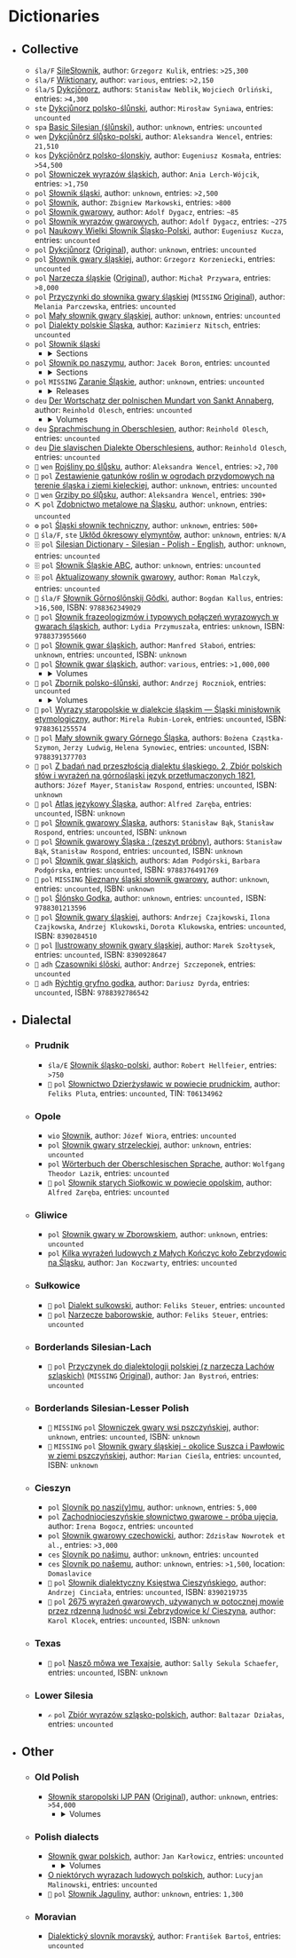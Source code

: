 # Dictionaries

- ## Collective

  <!-- Instructions on how to get the number of entries: -->
  <!-- The front page lets you know. -->
  - `śla/F` [SileSłownik](https://silling.org/slownik/Przodni%C5%8F_str%C5%8Dna), author: `Grzegorz Kulik`, entries: `>25,300`
  <!-- You can find out here: https://en.wiktionary.org/wiki/Category:Silesian_lemmas -->
  - `śla/F` [Wiktionary](https://en.wiktionary.org), author: `various`, entries: `>2,150`
  <!-- You can find out via the sitemap: https://dykcjonorz.eu/wp-sitemap.xml -->
  - `śla/S` [Dykcjōnorz](https://dykcjonorz.eu), authors: `Stanisław Neblik`, `Wojciech Orliński`, entries: `>4,300`
  <!-- ❌ Not checked the number of entries. -->
  - `ste` [Dykcjůnorz polsko-ślůnski](./hosted/files/dykcjůnoř%20polsko-ślůnski,%20wersyjo%203.pdf), author: `Mirosław Syniawa`, entries: `uncounted`
  <!-- ❌ Not checked the number of entries. -->
  - `spa` [Basic Silesian (ślůnski)](https://mylittlewordland.com/course/391323/basic-silesian-%C5%9Bl%C5%AFnski), author: `unknown`, entries: `uncounted`
  <!-- The book lets you know. -->
  - `wen` [Dykcjůnôrz ślų̊sko-polski](https://www.math.uni.wroc.pl/~wencel/sil/slownik_sp.pdf), author: `Aleksandra Wencel`, entries: `21,510`
  <!-- Checked by hand; scanned the dictionary, picked out the Silesian words, removed duplicates. -->
  - `kos` [Dykcjōnôrz polsko-ślonskiy](https://sbc.org.pl/dlibra/publication/648390), author: `Eugeniusz Kosmała`, entries: `>54,500`
  <!-- Checked by hand; found number of pages, found number of entries per page, summed it all up. -->
  - `pol` [Słowniczek wyrazów śląskich](https://bonclok.pl/slowniczek-wyrazow-slaskich.html), author: `Ania Lerch-Wójcik`, entries: `>1,750`
  <!-- Checked by hand. -->
  - `pol` [Słownik śląski](https://www.slownikslaski.pl/), author: `unknown`, entries: `>2,500`
  <!-- Checked by hand. -->
  - `pol` [Słownik](https://www.antryj.pl/category/slownik/), author: `Zbigniew Markowski`, entries: `>800`
  <!-- Checked by hand. -->
  - `pol` [Słownik gwarowy](https://www.sbc.org.pl/dlibra/publication/880766/edition/802420), author: `Adolf Dygacz`, entries: `~85`
  <!-- Checked by hand. -->
  - `pol` [Słownik wyrazów gwarowych](https://www.sbc.org.pl/dlibra/publication/861664/edition/788851), author: `Adolf Dygacz`, entries: `~275`
  <!-- ❌ Not checked the number of entries. -->
  - `pol` [Naukowy Wielki Słownik Śląsko-Polski](http://www.wielki-slownik-slasko-polski.102.pl/), author: `Eugeniusz Kucza`, entries: `uncounted`
  <!-- ❌ Not checked the number of entries. -->
  - `pol` [Dykcjůnorz](./hosted/files/dykcjunorz_-_szkryfka.eu.pdf) ([Original](http://n.szkryfka.eu/index.php/dykcjonorz)), author: `unknown`, entries: `uncounted`
  <!-- ❌ Not checked the number of entries. -->
  - `pol` [Słownik gwary śląskiej](https://quiz.pax.waw.pl/wsp/SlgwSl.html), author: `Grzegorz Korzeniecki`, entries: `uncounted`
  <!-- Imported into GoldenDict and checked the number of articles. -->
  - `pol` [Narzecza śląskie](https://silling.org/slownik-od-przywary-slonsko-polski/) ([Original](https://sbc.org.pl/dlibra/publication/68791/edition/64871/narzecza-slaskie-napisal-ks-michal-przywara-c-slownik-przywara-michal-1867-1906)), author: `Michał Przywara`, entries: `>8,000`
  <!-- ❌ Not checked the number of entries. -->
  - `pol` [Przyczynki do słownika gwary śląskiej](https://silling.org/slownik/Aneks:Parczewska_-_Przyczynki_do_s%C5%82ownika_gwary_%C5%9Bl%C4%85skiej) (`MISSING` <ins>Original</ins>), author: `Melania Parczewska`, entries: `uncounted`
  <!-- ❌ Not checked the number of entries. -->
  - `pol` [Mały słownik gwary śląskiej](https://www.naszatrzynastka.pl/dokumenty/uczniowie/moj-region-moja-ojczyzna.html), author: `unknown`, entries: `uncounted`
  <!-- ❌ Not checked the number of entries. -->
  - `pol` [Dialekty polskie Śląska](https://sbc.org.pl/dlibra/publication/600216/edition/564609), author: `Kazimierz Nitsch`, entries: `uncounted`
  - `pol` [Słownik śląski](https://dziennikzachodni.pl/tag/slownik-slaski)
    - <details>

      <summary>Sections</summary>

      - [A-C](https://dziennikzachodni.pl/jak-zrozumiec-slazaka-slownik-slaski-ac/ar/1061538)
      - [Ć-G](https://dziennikzachodni.pl/jak-zrozumiec-slazaka-slownik-slaski-cg/ar/1062482)
      - [H-K](https://dziennikzachodni.pl/jak-zrozumiec-slazaka-slownik-slaski-hk/ar/1063630)
      - [K-M](https://dziennikzachodni.pl/jak-zrozumiec-slazaka-slownik-slaski-km/ar/1064408)
      - [M-P](https://dziennikzachodni.pl/slownik-slaskich-slowek-i-wyrazen-gwarowych-slownik-slaski-mp/ar/1067410)
      - [P-S](https://dziennikzachodni.pl/slownik-slaskich-slowek-i-wyrazen-gwarowych-slownik-slaski-ps/ar/1068266)
      - [S-T](https://dziennikzachodni.pl/slownik-slaskich-slowek-i-wyrazen-gwarowych-slownik-slaski-st/ar/1069320)
      - [T-Ź](https://dziennikzachodni.pl/slownik-slaskich-slowek-i-wyrazen-gwarowych-slownik-slaski-tz/ar/1069786)

      </details>
  <!-- ❌ Not checked the number of entries. -->
  - `pol` [Słownik po naszymu](http://www.piekary.bandit-jack.com/seiten/slownik/slownikabc.html), author: `Jacek Boron`, entries: `uncounted`
    - <details>

      <summary>Sections</summary>
 
      - [A-C](http://www.piekary.bandit-jack.com/seiten/slownik/slownikabc.html)
      - [D-H](http://www.piekary.bandit-jack.com/seiten/slownik/slownikdh.html)
      - [I-Ł](http://www.piekary.bandit-jack.com/seiten/slownik/slownikil.html)
      - [M-R](http://www.piekary.bandit-jack.com/seiten/slownik/slownikmr.html)
      - [S-Z](http://www.piekary.bandit-jack.com/seiten/slownik/slowniksz.html)

      </details>
  <!-- ❌ Not checked the number of entries. -->
  - `pol` `MISSING` <ins>Zaranie Śląskie</ins>, author: `unknown`, entries: `uncounted`
    - <details>

      <summary>Releases</summary>

      - [1/1929](https://silling.org/slownik/Aneks:S%C5%82ownik_-_Zaranie_%C5%9Al%C4%85skie_nr_1/1929) (`MISSING` <ins>Original</ins>)
      - [2/1929](https://silling.org/slownik/Aneks:S%C5%82ownik_-_Zaranie_%C5%9Al%C4%85skie_nr_2/1929) (`MISSING` <ins>Original</ins>)
      - [3/1929](https://silling.org/slownik/Aneks:S%C5%82ownik_-_Zaranie_%C5%9Al%C4%85skie_nr_3/1929) (`MISSING` <ins>Original</ins>)
      - [1/1930](https://silling.org/slownik/Aneks:S%C5%82ownik_-_Zaranie_%C5%9Al%C4%85skie_nr_1/1930) (`MISSING` <ins>Original</ins>)
      - [2/1930](https://silling.org/slownik/Aneks:S%C5%82ownik_-_Zaranie_%C5%9Al%C4%85skie_nr_2/1930) (`MISSING` <ins>Original</ins>)

      </details>
  <!-- ❌ Not checked the number of entries. -->
  - `deu` [Der Wortschatz der polnischen Mundart von Sankt Annaberg](https://sbc.org.pl/dlibra/publication/958232), author: `Reinhold Olesch`, entries: `uncounted`
    - <details>

      <summary>Volumes</summary>

      - [Volume 1](https://sbc.org.pl/dlibra/publication/958233)
      - [Volume 2](https://sbc.org.pl/dlibra/publication/958234)

      </details>
  <!-- ❌ Not checked the number of entries. -->
  - `deu` [Sprachmischung in Oberschlesien](https://sbc.org.pl/dlibra/publication/381621/edition/359601), author: `Reinhold Olesch`, entries: `uncounted`
  <!-- ❌ Not checked the number of entries. -->
  - `deu` [Die slavischen Dialekte Oberschlesiens](https://sbc.org.pl/dlibra/publication/960723/edition/870378), author: `Reinhold Olesch`, entries: `uncounted`
  <!-- Checked by hand. -->
  - `🌿` `wen` [Rojśliny po ślų̊sku](https://www.math.uni.wroc.pl/~wencel/sil/rojsliny.pdf), author: `Aleksandra Wencel`, entries: `>2,700`
  <!-- ❌ Not checked the number of entries. -->
  - `🌿` `pol` [Zestawienie gatunków roślin w ogrodach przydomowych na terenie śląska i ziemi kieleckiej](./hosted/files/ZESTAWIENIE-GATUNKÓW-ROŚLIN-ROSNĄCYCH-W-OGRÓDKACH-PRZYDOMOWYCH.pdf), author: `unknown`, entries: `uncounted`
  <!-- Checked by hand. -->
  - `🍄` `wen` [Grziby po ślų̊sku](https://www.math.uni.wroc.pl/~wencel/sil/grziby.pdf), author: `Aleksandra Wencel`, entries: `390+`
  <!-- ❌ Not checked the number of entries. -->
  - `⛏️` `pol` [Zdobnictwo metalowe na Śląsku](https://pbc.gda.pl/dlibra/publication/1165/edition/8684), author: `unknown`, entries: `uncounted`
  <!-- Checked the number of lines from start to end. -->
  - `⚙️` `pol` [Śląski słownik techniczny](https://euro-met.pl/informator/slaski-slownik), author: `unknown`, entries: `500+`
  <!-- ❌ Not checked the number of entries. -->
  - `🧪` `śla/F`, `ste` [Ukłŏd ôkresowy elymyntōw](https://canov.jergym.cz/vyhledav/varian33/slez/slp.htm), author: `unknown`, entries: `N/A`
  <!-- ❌ Not checked the number of entries. -->
  - `🗄️` `pol` [Silesian Dictionary - Silesian - Polish - English](https://web.archive.org/web/20210610050834/http://www.republikasilesia.com/RS/slownik/index.htm), author: `unknown`, entries: `uncounted`
  <!-- ❌ Not checked the number of entries. -->
  - `🗄️` `pol` [Słownik Śląskie ABC](https://web.archive.org/web/20080907174824/http://www.slaskie-abc.com.pl/slownik.txt), author: `unknown`, entries: `uncounted`
  <!-- ❌ Not checked the number of entries. -->
  - `🗄️` `pol` [Aktualizowany słownik gwarowy](https://web.archive.org/web/20241012101754/http://www.isibrno.cz/~malczyk/slownik.htm), author: `Roman Malczyk`, entries: `uncounted`
  <!-- Found in descriptions of the product. -->
  - `🚫` `śla/F` [Słownik Gōrnoślōnskij Gŏdki](https://lubimyczytac.pl/ksiazka/4439064/slownik-g-rnosl-nskij-g-dki), author: `Bogdan Kallus`, entries: `>16,500`, ISBN: `9788362349029`
  <!-- ❌ Not checked the number of entries. -->
  - `🚫` `pol` [Słownik frazeologizmów i typowych połączeń wyrazowych w gwarach śląskich](https://w.bibliotece.pl/1131230/S%C5%82ownik+frazeologizm%C3%B3w+i+typowych+po%C5%82%C4%85cze%C5%84+wyrazowych+w+gwarach+%C5%9Bl%C4%85skich), author: `Lydia Przymuszała`, entries: `unknown`, ISBN: `9788373955660`
  <!-- ❌ Not checked the number of entries. -->
  - `🚫` `pol` [Słownik gwar śląskich](https://sbc.org.pl/dlibra/publication/edition/912987), author: `Manfred Słaboń`, entries: `unknown`, entries: `uncounted`, ISBN: `unknown`
  <!-- Found in descriptions of the product. -->
  - `🚫` `pol` [Słownik gwar śląskich](https://instytutslaski.pl/slownik-gwar-slaskich/), author: `various`, entries: `>1,000,000`
    - <details>

      <summary>Volumes</summary>

      - [Volume 1 (A-Beczka)](https://instytutslaski.pl/ksiegarnia/slownik-gwar-slaskich-tom-1-a-beczka/), ISBN: `9788371264474`
      - [Volume 2 (Beczkować-Braw)](https://instytutslaski.pl/ksiegarnia/slownik-gwar-slaskich-tom-ii-beczkowac-braw/), ISBN: `8371261500`
      - [Volume 3 (Brawcowy-Bżdżon)](https://instytutslaski.pl/ksiegarnia/slownik-gwar-slaskich-tom-iii-brawcowy-bzdzon/), ISBN: `8371261640`
      - [Volume 4 (Cabak-Chwanciaty)](https://instytutslaski.pl/ksiegarnia/slownik-gwar-slaskich-tom-iv-cabak-chwanciaty/), ISBN: `8371261896`
      - [Volume 5 (Chwańcić (się)-Cyrkać)](https://instytutslaski.pl/ksiegarnia/slownik-gwar-slaskich-tom-v-chwancic-sie-cyrkac/), ISBN: `8371261918`
      - [Volume 6 (Cyrkarz-Dawny)](https://instytutslaski.pl/ksiegarnia/slownik-gwar-slaskich-tom-vi-cyrkarz-dawny/), ISBN: `8371262043`
      - [Volume 7 (Dąb-Dozierać)](https://instytutslaski.pl/ksiegarnia/slownik-gwar-slaskich-tom-vii-dab-dozierac/), ISBN: `8371262051`
      - [Volume 8 (Doznać (się)-Ędyk)](https://instytutslaski.pl/ksiegarnia/slownik-gwar-slaskich-tom-viii/), ISBN: `8371262140`
      - [Volume 9 (Faber-Gadzior)](https://instytutslaski.pl/ksiegarnia/slownik-gwar-slaskich-tom-ix/), ISBN: `9788371262296`
      - [Volume 10 (Gadziora-Gościna)](https://instytutslaski.pl/ksiegarnia/slownik-gwar-slaskich-tom-x/), ISBN: `9788371262395`
      - [Volume 11 (Gościniec-Gźmija)](https://instytutslaski.pl/ksiegarnia/slownik-gwar-slaskich-tom-xi/), ISBN: `9788371262586`
      - [Volume 12 (Ha-Hyrnie)](https://instytutslaski.pl/ksiegarnia/slownik-gwar-slaskich-t-xii-i-ha-hyrnie/), ISBN: `9788371262791`
      - `MISSING` <ins>Volume 13 (Hyro-Juzyneczki)</ins>, ISBN: `9788371262876`
      - `missing` <ins>Volume 14 (K-Klacz)</ins>, ISBN: `9788371263101`
      - [Volume 15 (Klacza-Krawatka)](https://instytutslaski.pl/ksiegarnia/slownik-gwar-slaskich-t-xv-klacza-krawatka/), ISBN: `9788371263217`
      - [Volume 16 (Krawcowa-Kyzia)](https://instytutslaski.pl/ksiegarnia/slownik-gwar-slaskich-t-xvi-krawcowa-kyzia/), ISBN: `9788371263347`
      - [Volume 17 (La-Łzyczka)](https://instytutslaski.pl/ksiegarnia/slownik-gwar-slaskich-tom-17-la-lzyczka/), ISBN: `9788371263712`
      - [Volume 18 (Macać (się)-Masywny)](https://instytutslaski.pl/ksiegarnia/slownik-gwar-slaskich-tom-18-macac-sie-masywny/), ISBN: `9788371264405`

      </details>
  <!-- ❌ Not checked the number of entries. -->
  - `🚫` `pol` <ins>Zbornik polsko-ślůnski</ins>, author: `Andrzej Roczniok`, entries: `uncounted`
    - <details>

      <summary>Volumes</summary>

      - [Volume 1 (A-K)](https://integro.bs.katowice.pl/32102244267/ksiazka/zbornik-polsko-slunski), ISBN: `9788360540572`
      - [Volume 2 (L-P)](https://integro.bs.katowice.pl/32102244268/ksiazka/zbornik-polsko-slunski), ISBN: `9788360540589`
      - [Volume 3 (R-Z)](https://integro.bs.katowice.pl/32202530810/ksiazka/zbornik-polsko-slonski), ISBN: `9788360540596`

      </details>
  <!-- ❌ Not checked the number of entries. -->
  - `🚫` `pol` [Wyrazy staropolskie w dialekcie śląskim — Śląski minisłownik etymologiczny](https://ruj.uj.edu.pl/entities/publication/54f2c875-75b3-442f-8825-be4ed6d7d143), author: `Mirela Rubin-Lorek`, entries: `uncounted`, ISBN: `9788361255574`
  <!-- ❌ Not checked the number of entries. -->
  - `🚫` `pol` [Mały słownik gwary Górnego Śląska](https://katalog.ijp.pan.pl/index.php?KatID=0&typ=record&001=KR%20IJPPAN14000155), authors: `Bożena Cząstka-Szymon`, `Jerzy Ludwig`, `Helena Synowiec`, entries: `uncounted`, ISBN: `9788391377703`
  <!-- ❌ Not checked the number of entries. -->
  - `🚫` `pol` [Z badań nad przeszłością dialektu śląskiego. 2, Zbiór polskich słów i wyrażeń na górnośląski język przetłumaczonych 1821](https://www.czestochowa-wom.sowa.pl/index.php?KatID=0&typ=record&001=CST%20WOM16058887), authors: `Józef Mayer`, `Stanisław Rospond`, entries: `uncounted`, ISBN: `unknown`
  <!-- ❌ Not checked the number of entries. -->
  - `🚫` `pol` [Atlas językowy Śląska](https://rcin.org.pl/dlibra/publication/43411), author: `Alfred Zaręba`, entries: `uncounted`, ISBN: `unknown`
  <!-- ❌ Not checked the number of entries. -->
  - `🚫` `pol` [Słownik gwarowy Śląska](https://www.bu.umk.pl/wymiana/index.php?10503,slownik-gwarowy-slaska-stanislaw-bak-stanislaw-rospond.-opole-instytut-slaski-1962.-26-2014-140.), authors: `Stanisław Bąk`, `Stanisław Rospond`, entries: `uncounted`, ISBN: `unknown`
  <!-- ❌ Not checked the number of entries. -->
  - `🚫` `pol` [Słownik gwarowy Śląska : (zeszyt próbny)](https://integro.bs.katowice.pl/site/recorddetail/0032102035731), authors: `Stanisław Bąk`, `Stanisław Rospond`, entries: `uncounted`, ISBN: `unknown`
  <!-- ❌ Not checked the number of entries. -->
  - `🚫` `pol` [Słownik gwar śląskich](https://ksiegarniainternetowa.co.uk/pl/slownik_gwar_slaskich-9788376491769), authors: `Adam Podgórski`, `Barbara Podgórska`, entries: `uncounted`, ISBN: `9788376491769`
  <!-- ❌ Not checked the number of entries. -->
  - `🚫` `pol` `MISSING` <ins>Nieznany śląski słownik gwarowy</ins>, author: `unknown`, entries: `uncounted`, ISBN: `unknown`
  <!-- ❌ Not checked the number of entries. -->
  - `🚫` `pol` [Ślónsko Godka](https://www.chorzow-mbp.sowa.pl/index.php?typ=record&001=CHORZ%20M10059732), author: `unknown`, entries: `uncounted,` ISBN: `9788301213596`
  <!-- ❌ Not checked the number of entries. -->
  - `🚫` `pol` [Słownik gwary śląskiej](https://m6122.lib.mol.pl/description/13122308/slownik-gwary-slaskiej-13122308), authors: `Andrzej Czajkowski`, `Ilona Czajkowska`, `Andrzej Klukowski`, `Dorota Klukowska`, entries: `uncounted`, ISBN: `8390284510`
  <!-- ❌ Not checked the number of entries. -->
  - `🚫` `pol` [Ilustrowany słownik gwary śląskiej](https://integro.bs.katowice.pl/ici/recorddetail?id=0033507219298), author: `Marek Szołtysek`, entries: `uncounted`, ISBN: `8390928647`
  <!-- ❌ Not checked the number of entries. -->
  - `🚫` `adh` [Czasowniki ślõski](https://opac.r-sl.pl/953601047942/szczeponek-andrzej/czasowniki-slaskie?internalNav=1&bibFilter=95), author: `Andrzej Szczeponek`, entries: `uncounted`
  <!-- ❌ Not checked the number of entries. -->
  - `🚫` `adh` [Rýchtig gryfno godka](https://lubimyczytac.pl/ksiazka/4031580/rychtig-gryfno-godka), author: `Dariusz Dyrda`, entries: `uncounted`, ISBN: `9788392786542`

- ## Dialectal

  - ### Prudnik

    <!-- Checked by hand. -->
    - `śla/E` [Słownik śląsko-polski](https://geudka.eu/slownik/), author: `Robert Hellfeier`, entries: `>750`
    <!-- ❌ Not checked the number of entries. -->
    - `🚫` `pol` [Słownictwo Dzierżysławic w powiecie prudnickim](https://books.google.co.uk/books/about/S%C5%82ownictwo_Dzier%C5%BCys%C5%82awic_w_powiecie_p.html?id=Gf0CAAAAMAAJ), author: `Feliks Pluta`, entries: `uncounted`, TIN: `T06134962`

  - ### Opole

    <!-- ❌ Not checked the number of entries. -->
    - `wio` [Słownik](https://jozef.wiora.pl/szl/slownik.pdf), author: `Józef Wiora`, entries: `uncounted`
    <!-- ❌ Not checked the number of entries. -->
    - `pol` [Słownik gwary strzeleckiej](http://moreantiqua.com/slownik-gwary-strzeleckiej-2), author: `unknown`, entries: `uncounted`
    <!-- ❌ Not checked the number of entries. -->
    - `pol` [Wörterbuch der Oberschlesischen Sprache](http://www.dr-lazik.de/), author: `Wolfgang Theodor Lazik`, entries: `uncounted`
    <!-- ❌ Not checked the number of entries. -->
    - `🚫` `pol` [Słownik starych Siołkowic w powiecie opolskim](https://www.opole-wbp.sowa.pl/index.php?KatID=0&typ=record&001=Op2006059002), author: `Alfred Zaręba`, entries: `uncounted`
    
  - ### Gliwice

    <!-- ❌ Not checked the number of entries. -->
    - `pol` [Słownik gwary w Zborowskiem](https://www.zborowskie.info/articles/gwara-slaska), author: `unknown`, entries: `uncounted`
    <!-- ❌ Not checked the number of entries. -->
    - `pol` [Kilka wyrażeń ludowych z Małych Kończyc koło Zebrzydowic na Śląsku](https://silling.org/slownik/Aneks:Koczwara_-_Kilka_wyra%C5%BCe%C5%84_ludowych_z_Ma%C5%82ych_Ko%C5%84czyc_ko%C5%82o_Zebrzydowic_na_%C5%9Al%C4%85sku), author: `Jan Koczwarty`, entries: `uncounted`

  - ### Sułkowice

    <!-- ❌ Not checked the number of entries. -->
    - `🚫` `pol` [Dialekt sulkowski](https://books.google.co.uk/books/about/Dialekt_Sulkowski.html?id=ub_aXQ0f4BAC), author: `Feliks Steuer`, entries: `uncounted`
    <!-- ❌ Not checked the number of entries. -->
    - `🚫` `pol` [Narzecze baborowskie](https://sbc.org.pl/dlibra/publication/447886/edition/420224), author: `Feliks Steuer`, entries: `uncounted`

  - ### Borderlands Silesian-Lach

    <!-- ❌ Not checked the number of entries. -->
    - `🚫` `pol` [Przyczynek do dialektologji polskiej (z narzecza Lachów szląskich)](https://silling.org/slownik/Aneks:Bystro%C5%84_-_Przyczynek_do_dialektologii_polskiej_(z_narzecza_Lach%C3%B3w_szl%C4%85skich)) (`MISSING` <ins>Original</ins>), author: `Jan Bystroń`, entries: `uncounted`

  - ### Borderlands Silesian-Lesser Polish
   
    <!-- ❌ Not checked the number of entries. -->
    - `🚫` `MISSING` `pol` <ins>Słowniczek gwary wsi pszczyńskiej</ins>, author: `unknown`, entries: `uncounted`, ISBN: `unknown`
    <!-- ❌ Not checked the number of entries. -->
    - `🚫` `MISSING` `pol` <ins>Słownik gwary śląskiej - okolice Suszca i Pawłowic w ziemi pszczyńskiej</ins>, author: `Marian Cieśla`, entries: `uncounted`, ISBN: `unknown`

  - ### Cieszyn

    <!-- Stated on the page. -->
    - `pol` [Slovník po naszi(y)mu](http://www.blaf.cz/index.php?body=slovnik), author: `unknown`, entries: `5,000`
    <!-- ❌ Not checked the number of entries. -->
    - `pol` [Zachodniocieszyńskie słownictwo gwarowe - próba ujęcia](https://bibliotekanauki.pl/articles/3150548.pdf), author: `Irena Bogocz`, entries: `uncounted`
    <!-- Stated on the front page. -->
    - `pol` [Słownik gwarowy czechowicki](https://nowrotek.hoste.pl/files/slownikstela.pdf), author: `Zdzisław Nowrotek et al.`, entries: `>3,000`
    <!-- ❌ Not checked the number of entries: The format makes it difficult to check easily, one would have to manually go through it all. -->
    - `ces` [Slovník po našimu](https://www.ponasimu.cz/slovnik-po-nasimu-cesky/a/), author: `unknown`, entries: `uncounted`
    <!-- Checked by hand, not an exact number by any means. -->
    - `ces` [Slovník po našemu](http://www.nalucine.cz/nlcn/a-te/h-slovni.htm), author: `unknown`, entries: `>1,500`, location: `Domaslavice`
    <!-- ❌ Not checked the number of entries. -->
    - `🚫` `pol` [Słownik dialektyczny Księstwa Cieszyńskiego](https://integro.bs.katowice.pl/32102035247/cinciala-andrzej/slownik-dyalektyczny-ksiestwa-cieszynskiego-z-dodatkiem-przyslowiow-i-frazeologii), author: `Andrzej Cinciała`, entries: `uncounted`, ISBN: `8390219735`
    <!-- ❌ Not checked the number of entries. -->
    - `🚫` `pol` [2675 wyrażeń gwarowych, używanych w potocznej mowie przez rdzenną ludność wsi Zebrzydowice k/ Cieszyna](https://sbc.org.pl/dlibra/publication/820194/edition/754268), author: `Karol Klocek`, entries: `uncounted`, ISBN: `unknown`

  - ### Texas

    <!-- ❌ Not checked the number of entries. -->
    - `🚫` `pol` [Naszŏ mŏwa we Texajsie](https://flmfoundation.org/product/our-mother-tongue-in-texas-a-dictionary-of-texas-silesian-by-sally-sekula-schaefer/), author: `Sally Sekula Schaefer`, entries: `uncounted`, ISBN: `unknown`

  - ### Lower Silesia

    <!-- ❌ Not checked the number of entries. -->
    - `✍️` `pol` [Zbiór wyrazów szląsko-polskich](https://jbc.bj.uj.edu.pl/dlibra/publication/338687/edition/323579), author: `Baltazar Działas`, entries: `uncounted`

- ## Other

  - ### Old Polish  

    <!-- Found at: https://www.jezyk-polski.pl/index.php/jp/article/view/556 -->
    - [Słownik staropolski IJP PAN](https://spjs.ijp.pan.pl/ukladSlownik/index) ([Original](https://pjs.ijp.pan.pl/sstp.html)), author: `unknown`, entries: `>54,000`
      - <details>

        <summary>Volumes</summary>

        - [Volume 1 (A-Ćwirtnia)](https://pjs.ijp.pan.pl/Sstp/t1.pdf), ISBN: `unknown`
        - [Volume 2 (Da-Hynszta)](https://pjs.ijp.pan.pl/Sstp/t2.pdf), ISBN: `unknown`
        - [Volume 3 (I-Kwitować)](https://pjs.ijp.pan.pl/Sstp/t3.pdf), ISBN: `unknown`
        - [Volume 4 (La-Mżyć)](https://pjs.ijp.pan.pl/Sstp/t4.pdf), ISBN: `unknown`
        - [Volume 5 (Na-Ówdzie)](https://pjs.ijp.pan.pl/Sstp/t5.pdf), ISBN: `unknown`
        - [Volume 6 (Pacha-Pożżenie)](https://pjs.ijp.pan.pl/Sstp/t6.pdf), ISBN: `unknown`
        - [Volume 7 (Póć-Rozproszyć)](https://pjs.ijp.pan.pl/Sstp/t7.pdf), ISBN: `unknown`
        - [Volume 8 (Rozpróchnieć-Szyszki)](https://pjs.ijp.pan.pl/Sstp/t8.pdf), ISBN: `unknown`
        - [Volume 9 (Ściadły-Używowanie)](https://pjs.ijp.pan.pl/Sstp/t9.pdf), ISBN: `unknown`
        - [Volume 10 (W-Wżgim)](https://pjs.ijp.pan.pl/Sstp/t10.pdf), ISBN: `unknown`
        - [Volume 11 (Z-Żżenie)](https://pjs.ijp.pan.pl/Sstp/t11.pdf), ISBN: `unknown`

        </details>

  - ### Polish dialects

    <!-- ❌ Not checked the number of entries. -->
    - [Słownik gwar polskich](https://zbc.uz.zgora.pl/dlibra/publication/9017), author: `Jan Karłowicz`, entries: `uncounted`
      - <details>

        <summary>Volumes</summary>

        - [Volume 1 (A-E)](https://zbc.uz.zgora.pl/dlibra/publication/9018/edition/8866), ISBN: `unknown`
        - [Volume 2 (F-K)](https://zbc.uz.zgora.pl/dlibra/publication/9019/edition/8867), ISBN: `unknown`
        - [Volume 3 (L-O)](https://zbc.uz.zgora.pl/dlibra/publication/9020/edition/8868), ISBN: `unknown`
        - [Volume 4 (P)](https://zbc.uz.zgora.pl/dlibra/publication/9037/edition/8886), ISBN: `unknown`
        - [Volume 5 (R, S, Ś, T)](https://zbc.uz.zgora.pl/dlibra/publication/9038/edition/8887), ISBN: `unknown`
        - [Volume 6 (U-Ż)](https://zbc.uz.zgora.pl/dlibra/publication/9039/edition/8888), ISBN: `unknown`

        </details>
    <!-- ❌ Not checked the number of entries. -->
    - [O niektórych wyrazach ludowych polskich](https://sbc.org.pl/Content/608888/PDF/ii18929-0000-00-0001.pdf), author: `Lucyjan Malinowski`, entries: `uncounted`
    <!-- Mentioned on the page. -->
    - `🚫` `pol` [Słownik Jaguliny](https://web.archive.org/web/20230206001656/https://lingvasos.pl/pl/4919/0/ksiazki-autorskie.html), author: `unknown`, entries: `1,300`
    
  - ### Moravian

    <!-- ❌ Not checked the number of entries. -->
    - [Dialektický slovník moravský](https://kramerius.lib.cas.cz/view/uuid:6dc77a44-b675-4767-a183-d2e0a66b05b7), author: `František Bartoš`, entries: `uncounted`

